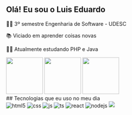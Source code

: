 ## Olá! Eu sou o Luis Eduardo
<p>👨‍🎓 3º semestre Engenharia de Software - UDESC</p>
<p>📚 Viciado em aprender coisas novas</p>
<p>👨‍💻 Atualmente estudando PHP e Java</p>
<div>
  <img width="100px" heitgh="100px" src="https://cdn.jsdelivr.net/gh/devicons/devicon/icons/php/php-original.svg" />
  
  <img width="100px" heitgh="100px" src="https://cdn.jsdelivr.net/gh/devicons/devicon/icons/mysql/mysql-original-wordmark.svg" />

  <img width="100px" heitgh="100px" src="https://cdn.jsdelivr.net/gh/devicons/devicon/icons/javascript/javascript-original.svg" />
</div>
## Tecnologias que eu uso no meu dia

<div style="display: inline_block">
  <img align="center" alt="html5" src="https://img.shields.io/badge/HTML5-E34F26?style=for-the-badge&logo=html5&logoColor=white" />
  <img align="center" alt="css" src="https://img.shields.io/badge/CSS3-1572B6?style=for-the-badge&logo=css3&logoColor=white" />
  <img align="center" alt="js" src="https://img.shields.io/badge/JavaScript-F7DF1E?style=for-the-badge&logo=javascript&logoColor=black" />
  <img align="center" alt="ts" src="https://img.shields.io/badge/TypeScript-007ACC?style=for-the-badge&logo=typescript&logoColor=white" />
  <img align="center" alt="react" src="https://img.shields.io/badge/React-20232A?style=for-the-badge&logo=react&logoColor=61DAFB" />
  <img align="center" alt="nodejs" src="https://img.shields.io/badge/Node.js-43853D?style=for-the-badge&logo=node.js&logoColor=white" />
  
  <img src="https://cdn.jsdelivr.net/gh/devicons/devicon/icons/java/java-original-wordmark.svg" />
  

          
          
</div><br/>

